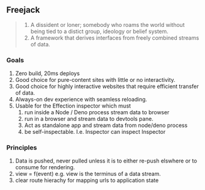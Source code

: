 ## Freejack

> 1. A dissident or loner; somebody who roams the world without being tied to a
   > distict group, ideology or belief system.
> 2. A framework that derives interfaces from freely combined streams of data.

### Goals

1. Zero build, 20ms deploys
2. Good choice for pure-content sites with little or no interactivity.
3. Good choice for highly interactive websites that require efficient transfer
   of data.
4. Always-on dev experience with seamless reloading.
5. Usable for the Effection inspector which must
   1. run inside a Node / Deno process stream data to browser
   2. run in a browser and stream data to devtools pane.
   3. Act as standalone app and stream data from node/deno process
   4. be self-inspectable. I.e. Inspector can inspect Inspector

### Principles

1. Data is pushed, never pulled unless it is to either re-push elswhere or to
   consume for rendering.
2. view = f(event) e.g. view is the terminus of a data stream.
3. clear route hierachy for mapping urls to application state
